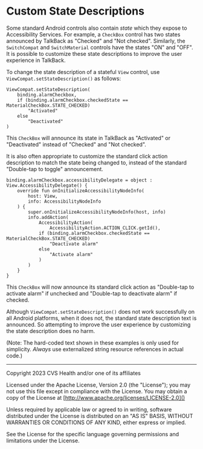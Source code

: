 # Custom State Descriptions
Some standard Android controls also contain _state_ which they expose to Accessibility Services. For example, a `CheckBox` control has two states announced by TalkBack as "Checked" and "Not checked". Similarly, the `SwitchCompat` and `SwitchMaterial` controls have the states "ON" and "OFF". It is possible to customize these state descriptions to improve the user experience in TalkBack.

To change the state description of a stateful `View` control, use `ViewCompat.setStateDescription()` as follows: 

```
ViewCompat.setStateDescription(
    binding.alarmCheckbox,
    if (binding.alarmCheckbox.checkedState == MaterialCheckBox.STATE_CHECKED)
        "Activated" 
    else 
        "Deactivated"
)
```

This `CheckBox` will announce its state in TalkBack as "Activated" or "Deactivated" instead of "Checked" and "Not checked".

It is also often appropriate to customize the standard click action description to match the state being changed to, instead of the standard "Double-tap to toggle" announcement.

```
binding.alarmCheckbox.accessibilityDelegate = object : View.AccessibilityDelegate() {
    override fun onInitializeAccessibilityNodeInfo(
        host: View,
        info: AccessibilityNodeInfo
    ) {
        super.onInitializeAccessibilityNodeInfo(host, info)
        info.addAction(
            AccessibilityAction(
                AccessibilityAction.ACTION_CLICK.getId(),
            if (binding.alarmCheckbox.checkedState == MaterialCheckBox.STATE_CHECKED)
                "Deactivate alarm" 
            else 
                "Activate alarm"
            )
        )
    }
}
```

This `CheckBox` will now announce its standard click action as "Double-tap to activate alarm" if unchecked and "Double-tap to deactivate alarm" if checked.

Although `ViewCompat.setStateDescription()` does not work successfully on all Android platforms, when it does not, the standard state description text is announced. So attempting to improve the user experience by customizing the state description does no harm.

(Note: The hard-coded text shown in these examples is only used for simplicity. _Always_ use externalized string resource references in actual code.)

----

Copyright 2023 CVS Health and/or one of its affiliates
   
Licensed under the Apache License, Version 2.0 (the "License");
you may not use this file except in compliance with the License.
You may obtain a copy of the License at
[http://www.apache.org/licenses/LICENSE-2.0]()
       
Unless required by applicable law or agreed to in writing, software
distributed under the License is distributed on an "AS IS" BASIS,
WITHOUT WARRANTIES OR CONDITIONS OF ANY KIND, either express or implied.
   
See the License for the specific language governing permissions and
limitations under the License.